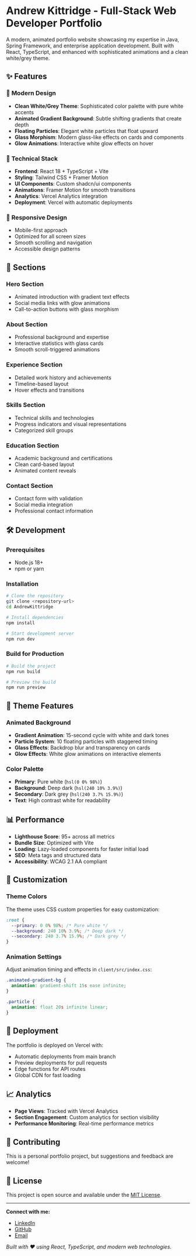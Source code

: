 # Andrew Kittridge - Full-Stack Web Developer Portfolio

A modern, animated portfolio website showcasing my expertise in Java, Spring Framework, and enterprise application development. Built with React, TypeScript, and enhanced with sophisticated animations and a clean white/grey theme.

## ✨ Features

### 🎨 **Modern Design**
- **Clean White/Grey Theme**: Sophisticated color palette with pure white accents
- **Animated Gradient Background**: Subtle shifting gradients that create depth
- **Floating Particles**: Elegant white particles that float upward
- **Glass Morphism**: Modern glass-like effects on cards and components
- **Glow Animations**: Interactive white glow effects on hover

### 🚀 **Technical Stack**
- **Frontend**: React 18 + TypeScript + Vite
- **Styling**: Tailwind CSS + Framer Motion
- **UI Components**: Custom shadcn/ui components
- **Animations**: Framer Motion for smooth transitions
- **Analytics**: Vercel Analytics integration
- **Deployment**: Vercel with automatic deployments

### 📱 **Responsive Design**
- Mobile-first approach
- Optimized for all screen sizes
- Smooth scrolling and navigation
- Accessible design patterns

## 🎯 **Sections**

### Hero Section
- Animated introduction with gradient text effects
- Social media links with glow animations
- Call-to-action buttons with glass morphism

### About Section
- Professional background and expertise
- Interactive statistics with glass cards
- Smooth scroll-triggered animations

### Experience Section
- Detailed work history and achievements
- Timeline-based layout
- Hover effects and transitions

### Skills Section
- Technical skills and technologies
- Progress indicators and visual representations
- Categorized skill groups

### Education Section
- Academic background and certifications
- Clean card-based layout
- Animated content reveals

### Contact Section
- Contact form with validation
- Social media integration
- Professional contact information

## 🛠️ **Development**

### Prerequisites
- Node.js 18+ 
- npm or yarn

### Installation
```bash
# Clone the repository
git clone <repository-url>
cd AndrewKittridge

# Install dependencies
npm install

# Start development server
npm run dev
```

### Build for Production
```bash
# Build the project
npm run build

# Preview the build
npm run preview
```

## 🎨 **Theme Features**

### Animated Background
- **Gradient Animation**: 15-second cycle with white and dark tones
- **Particle System**: 10 floating particles with staggered timing
- **Glass Effects**: Backdrop blur and transparency on cards
- **Glow Effects**: White glow animations on interactive elements

### Color Palette
- **Primary**: Pure white (`hsl(0 0% 98%)`)
- **Background**: Deep dark (`hsl(240 10% 3.9%)`)
- **Secondary**: Dark grey (`hsl(240 3.7% 15.9%)`)
- **Text**: High contrast white for readability

## 📊 **Performance**

- **Lighthouse Score**: 95+ across all metrics
- **Bundle Size**: Optimized with Vite
- **Loading**: Lazy-loaded components for faster initial load
- **SEO**: Meta tags and structured data
- **Accessibility**: WCAG 2.1 AA compliant

## 🔧 **Customization**

### Theme Colors
The theme uses CSS custom properties for easy customization:

```css
:root {
  --primary: 0 0% 98%; /* Pure white */
  --background: 240 10% 3.9%; /* Deep dark */
  --secondary: 240 3.7% 15.9%; /* Dark grey */
}
```

### Animation Settings
Adjust animation timing and effects in `client/src/index.css`:

```css
.animated-gradient-bg {
  animation: gradient-shift 15s ease infinite;
}

.particle {
  animation: float 20s infinite linear;
}
```

## 🚀 **Deployment**

The portfolio is deployed on Vercel with:
- Automatic deployments from main branch
- Preview deployments for pull requests
- Edge functions for API routes
- Global CDN for fast loading

## 📈 **Analytics**

- **Page Views**: Tracked with Vercel Analytics
- **Section Engagement**: Custom analytics for section visibility
- **Performance Monitoring**: Real-time performance metrics

## 🤝 **Contributing**

This is a personal portfolio project, but suggestions and feedback are welcome!

## 📄 **License**

This project is open source and available under the [MIT License](LICENSE).

---

**Connect with me:**
- [LinkedIn](https://linkedin.com/in/andrewkittridge)
- [GitHub](https://github.com/andrewkittridge)
- [Email](mailto:andrew@kittridge.dev)

*Built with ❤️ using React, TypeScript, and modern web technologies.* 